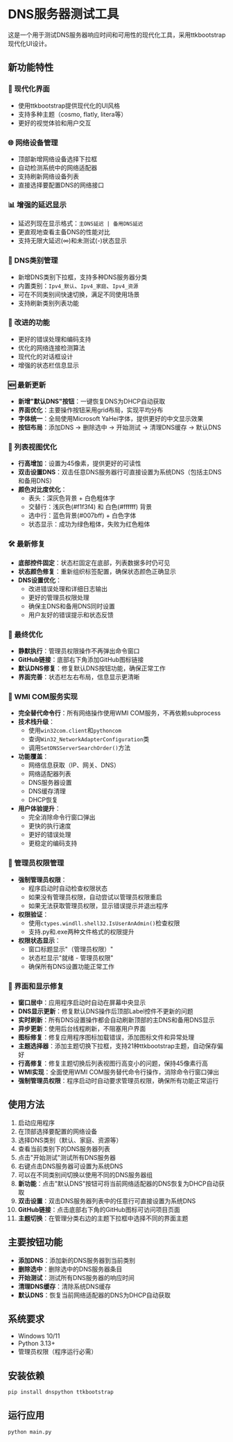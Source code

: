 # DNS服务器测试工具

这是一个用于测试DNS服务器响应时间和可用性的现代化工具，采用ttkbootstrap现代化UI设计。

## 新功能特性

### 🎨 现代化界面
- 使用ttkbootstrap提供现代化的UI风格
- 支持多种主题（cosmo, flatly, litera等）
- 更好的视觉体验和用户交互

### 🌐 网络设备管理
- 顶部新增网络设备选择下拉框
- 自动检测系统中的网络适配器
- 支持刷新网络设备列表
- 直接选择要配置DNS的网络接口

### 📊 增强的延迟显示
- 延迟列现在显示格式：`主DNS延迟 | 备用DNS延迟`
- 更直观地查看主备DNS的性能对比
- 支持无限大延迟(∞)和未测试(-)状态显示

### 📂 DNS类别管理
- 新增DNS类别下拉框，支持多种DNS服务器分类
- 内置类别：`Ipv4_默认`、`Ipv4_家庭`、`Ipv4_资源`
- 可在不同类别间快速切换，满足不同使用场景
- 支持刷新类别列表功能

### 🔧 改进的功能
- 更好的错误处理和编码支持
- 优化的网络连接检测算法
- 现代化的对话框设计
- 增强的状态栏信息显示

### 🆕 最新更新
- **新增"默认DNS"按钮**：一键恢复DNS为DHCP自动获取
- **界面优化**：主要操作按钮采用grid布局，实现平均分布
- **字体统一**：全局使用Microsoft YaHei字体，提供更好的中文显示效果
- **按钮布局**：添加DNS → 删除选中 → 开始测试 → 清理DNS缓存 → 默认DNS

### 🔧 列表视图优化
- **行高增加**：设置为45像素，提供更好的可读性
- **双击设置DNS**：双击任意DNS服务器行可直接设置为系统DNS（包括主DNS和备用DNS）
- **颜色对比度优化**：
  - 表头：深灰色背景 + 白色粗体字
  - 交替行：浅灰色(#f1f3f4) 和 白色(#ffffff) 背景
  - 选中行：蓝色背景(#007bff) + 白色字体
  - 状态显示：成功为绿色粗体，失败为红色粗体

### 🛠️ 最新修复
- **底部控件固定**：状态栏固定在底部，列表数据多时仍可见
- **状态颜色修复**：重新组织标签配置，确保状态颜色正确显示
- **DNS设置优化**：
  - 改进错误处理和详细日志输出
  - 更好的管理员权限处理
  - 确保主DNS和备用DNS同时设置
  - 用户友好的错误提示和状态反馈

### 🎯 最终优化
- **静默执行**：管理员权限操作不再弹出命令窗口
- **GitHub链接**：底部右下角添加GitHub图标链接
- **默认DNS修复**：修复默认DNS按钮功能，确保正常工作
- **界面完善**：状态栏左右布局，信息显示更清晰

### 🔧 WMI COM服务实现
- **完全替代命令行**：所有网络操作使用WMI COM服务，不再依赖subprocess
- **技术栈升级**：
  - 使用`win32com.client`和`pythoncom`
  - 查询`Win32_NetworkAdapterConfiguration`类
  - 调用`SetDNSServerSearchOrder()`方法
- **功能覆盖**：
  - 网络信息获取（IP、网关、DNS）
  - 网络适配器列表
  - DNS服务器设置
  - DNS缓存清理
  - DHCP恢复
- **用户体验提升**：
  - 完全消除命令行窗口弹出
  - 更快的执行速度
  - 更好的错误处理
  - 更稳定的编码支持

### 🔐 管理员权限管理
- **强制管理员权限**：
  - 程序启动时自动检查权限状态
  - 如果没有管理员权限，自动尝试以管理员权限重启
  - 如果无法获取管理员权限，显示错误提示并退出程序
- **权限验证**：
  - 使用`ctypes.windll.shell32.IsUserAnAdmin()`检查权限
  - 支持.py和.exe两种文件格式的权限提升
- **权限状态显示**：
  - 窗口标题显示"（管理员权限）"
  - 状态栏显示"就绪 - 管理员权限"
  - 确保所有DNS设置功能正常工作

### 🔧 界面和显示修复
- **窗口居中**：应用程序启动时自动在屏幕中央显示
- **DNS显示更新**：修复默认DNS操作后顶部Label控件不更新的问题
- **实时刷新**：所有DNS设置操作都会自动刷新顶部的主DNS和备用DNS显示
- **异步更新**：使用后台线程刷新，不阻塞用户界面
- **图标修复**：修复应用程序图标加载错误，添加图标文件和异常处理
- **主题选择器**：添加主题切换下拉框，支持21种ttkbootstrap主题，自动保存偏好
- **行高修复**：修复主题切换后列表视图行高变小的问题，保持45像素行高
- **WMI实现**：全面使用WMI COM服务替代命令行操作，消除命令行窗口弹出
- **强制管理员权限**：程序启动时自动要求管理员权限，确保所有功能正常运行

## 使用方法

1. 启动应用程序
2. 在顶部选择要配置的网络设备
3. 选择DNS类别（默认、家庭、资源等）
4. 查看当前类别下的DNS服务器列表
5. 点击"开始测试"测试所有DNS服务器
6. 右键点击DNS服务器可设置为系统DNS
7. 可以在不同类别间切换以使用不同的DNS服务器组
8. **新功能**：点击"默认DNS"按钮可将当前网络适配器的DNS恢复为DHCP自动获取
9. **双击设置**：双击DNS服务器列表中的任意行可直接设置为系统DNS
10. **GitHub链接**：点击底部右下角的GitHub图标可访问项目页面
11. **主题切换**：在管理分类右边的主题下拉框中选择不同的界面主题

## 主要按钮功能

- **添加DNS**：添加新的DNS服务器到当前类别
- **删除选中**：删除选中的DNS服务器条目
- **开始测试**：测试所有DNS服务器的响应时间
- **清理DNS缓存**：清除系统DNS缓存
- **默认DNS**：恢复当前网络适配器的DNS为DHCP自动获取

## 系统要求

- Windows 10/11
- Python 3.13+
- 管理员权限（程序运行必需）

## 安装依赖

```bash
pip install dnspython ttkbootstrap
```

## 运行应用

```bash
python main.py
```